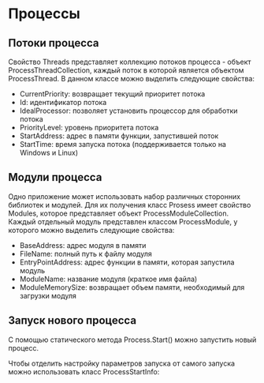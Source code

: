# Процессы
## Потоки процесса
Свойство Threads представляет коллекцию потоков процесса - объект ProcessThreadCollection, каждый поток в которой является объектом ProcessThread. В данном классе можно выделить следующие свойства:
- CurrentPriority: возвращает текущий приоритет потока
- Id: идентификатор потока
- IdealProcessor: позволяет установить процессор для обработки потока
- PriorityLevel: уровень приоритета потока
- StartAddress: адрес в памяти функции, запустившей поток
- StartTime: время запуска потока (поддерживается только на Windows и Linux)

## Модули процесса
Одно приложение может использовать набор различных сторонних библиотек и модулей. Для их получения класс Prosess имеет свойство Modules, которое представляет объект ProcessModuleCollection. Каждый отдельный модуль представлен классом ProcessModule, у которого можно выделить следующие свойства:
+ BaseAddress: адрес модуля в памяти
+ FileName: полный путь к файлу модуля
+ EntryPointAddress: адрес функции в памяти, которая запустила модуль
+ ModuleName: название модуля (краткое имя файла)
+ ModuleMemorySize: возвращает объем памяти, необходимый для загрузки модуля

## Запуск нового процесса
С помощью статического метода Process.Start() можно запустить новый процесс.

Чтобы отделить настройку параметров запуска от самого запуска можно использовать класс ProcessStartInfo:


